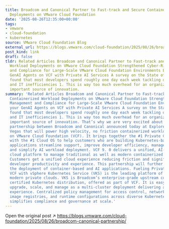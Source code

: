 ```yaml
---
title: Broadcom and Canonical Partner to Fast-track and Secure Containerized Workload
  Deployments on VMware Cloud Foundation
date: '2025-08-26T12:35:00+00:00'
tags:
- vmware
- cloud-foundation
- kubernetes
source: VMware Cloud Foundation Blog
external_url: https://blogs.vmware.com/cloud-foundation/2025/08/26/broadcom-canonical-partnership/
post_kind: link
draft: false
tldr: Related Articles Broadcom and Canonical Partner to Fast-track and Secure Containerized
  Workload Deployments on VMware Cloud Foundation Strengthened Cyber-Risk Management
  and Compliance for Large-Scale VMware Cloud Foundation Environments Building your
  GenAI Agents on VCF with Private AI Services A survey on the State of Developers
  found that most developers spend roughly one day each week tackling development
  and IT inefficiencies 1. This is way too much overhead for an organization’s most
  important source of innovation.
summary: 'Related Articles Broadcom and Canonical Partner to Fast-track and Secure
  Containerized Workload Deployments on VMware Cloud Foundation Strengthened Cyber-Risk
  Management and Compliance for Large-Scale VMware Cloud Foundation Environments Building
  your GenAI Agents on VCF with Private AI Services A survey on the State of Developers
  found that most developers spend roughly one day each week tackling development
  and IT inefficiencies 1. This is way too much overhead for an organization’s most
  important source of innovation. That’s why we are very excited about the newly expanded
  partnership between Broadcom and Canonical announced today at Explore 2025 in Las
  Vegas that will power high velocity, no friction containerized workload deployments
  on VMware Cloud Foundation (VCF). It brings together the #1 Private Cloud platform
  with the #1 Cloud OS to help customers who are building Kubernetes-based modern
  applications streamline support, improve developer efficiency, manage security risks,
  and simplify AI workload deployment. VCF 9. 0 delivers a unified, AI-ready private
  cloud platform to manage traditional as well as modern containerized applications.
  Customers get a unified cloud experience reducing friction and significantly increasing
  developer productivity and experience. This partnership will further streamline
  the deployment of container-based and AI applications. Fueling Private Cloud Momentum
  VCF with vSphere Kubernetes Service (VKS) is the leading platform of choice for
  modern private clouds. VKS is Broadcom’s enterprise-grade upstream conformant CNCF
  certified Kubernetes distribution, offered as part of VCF. It is easy to install,
  upgrade, scale, and manage as a multi-cluster deployment delivering a seamless self-service
  experience. Centralized policy management for access control, networking, security,
  image registries, and runtime configurations across diverse Kubernetes environments
  simplifies compliance and governance at scale.'
---
```

Open the original post ↗ https://blogs.vmware.com/cloud-foundation/2025/08/26/broadcom-canonical-partnership/
